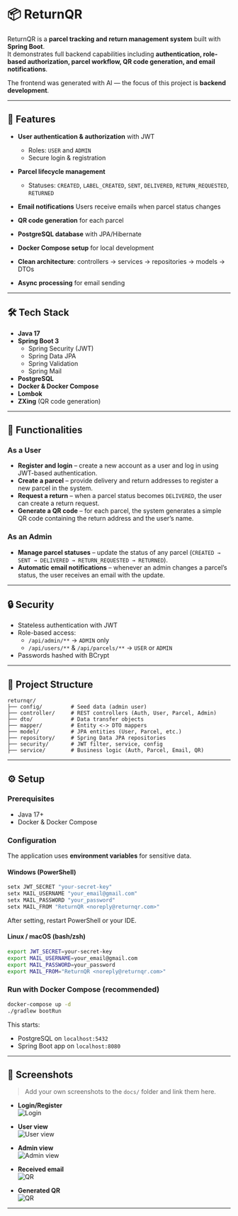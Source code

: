 # 📦 ReturnQR

ReturnQR is a **parcel tracking and return management system** built with **Spring Boot**.  
It demonstrates full backend capabilities including **authentication, role-based authorization, parcel workflow, QR code generation, and email notifications**.

The frontend was generated with AI — the focus of this project is **backend development**.

---

## 🚀 Features

- **User authentication & authorization** with JWT
    - Roles: `USER` and `ADMIN`
    - Secure login & registration
- **Parcel lifecycle management**
    - Statuses: `CREATED`, `LABEL_CREATED`, `SENT`, `DELIVERED`, `RETURN_REQUESTED`, `RETURNED`

- **Email notifications** Users receive emails when parcel status changes
- **QR code generation** for each parcel
- **PostgreSQL database** with JPA/Hibernate
- **Docker Compose setup** for local development
- **Clean architecture**: controllers → services → repositories → models → DTOs
- **Async processing** for email sending

---

## 🛠️ Tech Stack

- **Java 17**
- **Spring Boot 3**
  - Spring Security (JWT)
  - Spring Data JPA
  - Spring Validation
  - Spring Mail
- **PostgreSQL**
- **Docker & Docker Compose**
- **Lombok**
- **ZXing** (QR code generation)

---
## 🎯 Functionalities

### As a User
- **Register and login** – create a new account as a user and log in using JWT-based authentication.
- **Create a parcel** – provide delivery and return addresses to register a new parcel in the system.
- **Request a return** – when a parcel status becomes `DELIVERED`, the user can create a return request.
- **Generate a QR code** – for each parcel, the system generates a simple QR code containing the return address and the user’s name.

### As an Admin
- **Manage parcel statuses** – update the status of any parcel (`CREATED → SENT → DELIVERED → RETURN_REQUESTED → RETURNED`).
- **Automatic email notifications** – whenever an admin changes a parcel’s status, the user receives an email with the update.

---


## 🔒 Security

- Stateless authentication with JWT
- Role-based access:
    - `/api/admin/**` → `ADMIN` only
    - `/api/users/**` & `/api/parcels/**` → `USER` or `ADMIN`
- Passwords hashed with BCrypt

---


## 📂 Project Structure

```
returnqr/
├── config/         # Seed data (admin user)
├── controller/     # REST controllers (Auth, User, Parcel, Admin)
├── dto/            # Data transfer objects
├── mapper/         # Entity <-> DTO mappers
├── model/          # JPA entities (User, Parcel, etc.)
├── repository/     # Spring Data JPA repositories
├── security/       # JWT filter, service, config
├── service/        # Business logic (Auth, Parcel, Email, QR)
```

---

## ⚙️ Setup

### Prerequisites
- Java 17+
- Docker & Docker Compose


### Configuration

The application uses **environment variables** for sensitive data.

#### Windows (PowerShell)
```powershell
setx JWT_SECRET "your-secret-key"
setx MAIL_USERNAME "your_email@gmail.com"
setx MAIL_PASSWORD "your_password"
setx MAIL_FROM "ReturnQR <noreply@returnqr.com>"
```
After setting, restart PowerShell or your IDE.

#### Linux / macOS (bash/zsh)
```bash
export JWT_SECRET=your-secret-key
export MAIL_USERNAME=your_email@gmail.com
export MAIL_PASSWORD=your_password
export MAIL_FROM="ReturnQR <noreply@returnqr.com>"
```


### Run with Docker Compose (recommended)

```bash
docker-compose up -d
./gradlew bootRun
```

This starts:
- PostgreSQL on `localhost:5432`
- Spring Boot app on `localhost:8080`


---

## 📸 Screenshots

> Add your own screenshots to the `docs/` folder and link them here.

- **Login/Register**  
  ![Login](docs/login.png)

- **User view**  
  ![User view](docs/userview.png)

- **Admin view**  
  ![Admin view](docs/adminview.png)

- **Received email**  
  ![QR](docs/email.png)

- **Generated QR**  
  ![QR](docs/generatedqr.png)
---




